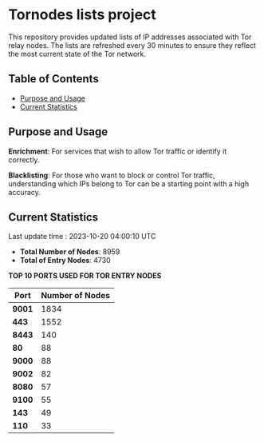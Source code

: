 # Tornodes lists project

This repository provides updated lists of IP addresses associated with Tor relay nodes. The lists are refreshed every 30 minutes to ensure they reflect the most current state of the Tor network.

## Table of Contents

- [Purpose and Usage](#purpose-and-usage)
- [Current Statistics](#current-statistics)


## Purpose and Usage

**Enrichment**: For services that wish to allow Tor traffic or identify it correctly.

**Blacklisting**: For those who want to block or control Tor traffic, understanding which IPs belong to Tor can be a starting point with a high accuracy.

## Current Statistics

Last update time : 2023-10-20 04:00:10 UTC

- **Total Number of Nodes**: 8959
- **Total of Entry Nodes**: 4730

**TOP 10 PORTS USED FOR TOR ENTRY NODES**

| **Port** | **Number of Nodes** |
|------|-----------------|
| **9001**   | 1834  |
| **443**   | 1552  |
| **8443**   | 140  |
| **80**   | 88  |
| **9000**   | 88  |
| **9002**   | 82  |
| **8080**   | 57  |
| **9100**   | 55  |
| **143**   | 49  |
| **110**   | 33  |


